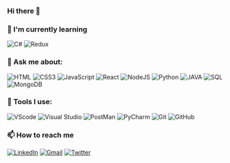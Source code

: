 ### Hi there 👋
<!--
Here are some ideas to get you started:
- 🔭 I’m currently working on ...
- 🌱 I’m currently learning ...
- 👯 I’m looking to collaborate on ...
- 🤔 I’m looking for help with ...
- 💬 Ask me about ...
- 📫 How to reach me: ...
- 😄 Pronouns: ...
- ⚡ Fun fact: ...
-->

### 🌱 I'm currently learning 
 ![C#](https://img.shields.io/badge/C%23-gray?style=flat&color=%23512bd4 "C#") ![Redux](http://img.shields.io/badge/Redux-764abc?style=flat-square&logo=Redux "Redux")

### 💬 Ask me about:
![HTML](http://img.shields.io/badge/HTML-E34F26?style=flat-square&logo=html5&logoColor=white) ![CSS3](http://img.shields.io/badge/CSS3-1572B6?style=flat-square&logo=css3&logoColor=white) ![JavaScript](http://img.shields.io/badge/JavaScript-black?style=flat-square&logo=javascript) ![React](https://img.shields.io/badge/React-gray?style=flat-square&logo=react "React") ![NodeJS](http://img.shields.io/badge/NodeJs-gray?style=flat-square&logo=node.js) ![Python](http://img.shields.io/badge/Python-ffd343?style=flat-square&logo=python) ![JAVA](http://img.shields.io/badge/Core%20Java-cc3333?style=flat-square&logo=java) ![SQL](http://img.shields.io/badge/SQL-f7f7f7?style=flat-square&logo=mysql) ![MongoDB](http://img.shields.io/badge/MongoDB-gray?style=flat-square&logo=mongodb) 

### 🚀 Tools I use:
![VScode](http://img.shields.io/badge/Visual%20Studio%20Code-0068b8?style=flat-square&logo=visual%20studio%20code "Visual Studio Code") ![Visual Studio](http://img.shields.io/badge/Visual%20Studio-5c2d91?style=flat-square&logo=visual-studio "Visual Studio") ![PostMan](http://img.shields.io/badge/Postman-black?style=flat-square&logo=postman "Postman") ![PyCharm](http://img.shields.io/badge/PyCharm-black?style=flat-square&logo=pycharm "PyCharm") ![Git](http://img.shields.io/badge/Git-black?style=flat-square&logo=git "Git") ![GitHub](http://img.shields.io/badge/GitHub-black?style=flat-square&logo=github "Git Hub")

### 📫 How to reach me
[![LinkedIn](https://img.shields.io/badge/-vraj%20shah-0077B5?style=flat-square&logo=linkedin&link=https://www.linkedin.com/in/vraj-shah-0a7901157 "vraj-shah-0a7901157")](https://www.linkedin.com/in/vraj-shah-0a7901157)
[![Gmail](https://img.shields.io/badge/-vrajshah363@gmail.com-c14438?style=flat-square&logo=gmail&logoColor=white&link=mailto:vrajshah363@gmail.com "vrajshah363@gmail.com")](mailto:vrajshah363@gmail.com)
[![Twitter](https://img.shields.io/badge/vraj9799-1DA1F2?style=flat-square&logo=twitter&logoColor=white&link=https://twitter.com/vraj9799 "vraj9799")](https://www.twitter.com/vraj9799)
